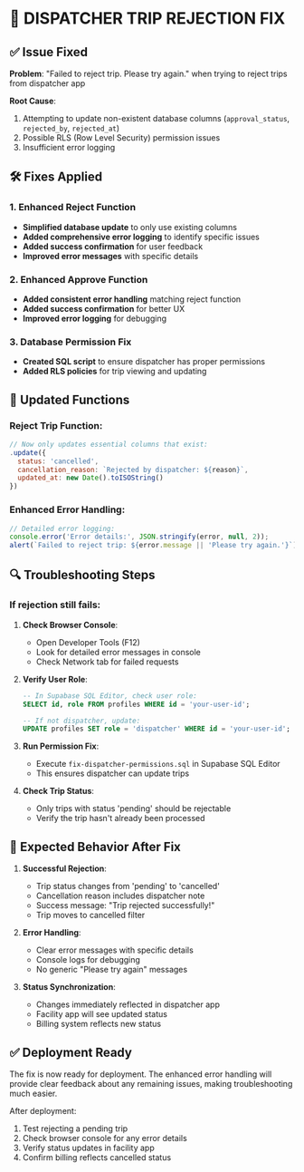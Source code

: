 # 🔧 DISPATCHER TRIP REJECTION FIX

## ✅ Issue Fixed

**Problem**: "Failed to reject trip. Please try again." when trying to reject trips from dispatcher app

**Root Cause**: 
1. Attempting to update non-existent database columns (`approval_status`, `rejected_by`, `rejected_at`)
2. Possible RLS (Row Level Security) permission issues
3. Insufficient error logging

## 🛠️ **Fixes Applied**

### 1. **Enhanced Reject Function**
- **Simplified database update** to only use existing columns
- **Added comprehensive error logging** to identify specific issues
- **Added success confirmation** for user feedback
- **Improved error messages** with specific details

### 2. **Enhanced Approve Function**  
- **Added consistent error handling** matching reject function
- **Added success confirmation** for better UX
- **Improved error logging** for debugging

### 3. **Database Permission Fix**
- **Created SQL script** to ensure dispatcher has proper permissions
- **Added RLS policies** for trip viewing and updating

## 🚀 **Updated Functions**

### Reject Trip Function:
```javascript
// Now only updates essential columns that exist:
.update({ 
  status: 'cancelled',
  cancellation_reason: `Rejected by dispatcher: ${reason}`,
  updated_at: new Date().toISOString()
})
```

### Enhanced Error Handling:
```javascript
// Detailed error logging:
console.error('Error details:', JSON.stringify(error, null, 2));
alert(`Failed to reject trip: ${error.message || 'Please try again.'}`);
```

## 🔍 **Troubleshooting Steps**

### If rejection still fails:

1. **Check Browser Console**:
   - Open Developer Tools (F12)
   - Look for detailed error messages in console
   - Check Network tab for failed requests

2. **Verify User Role**:
   ```sql
   -- In Supabase SQL Editor, check user role:
   SELECT id, role FROM profiles WHERE id = 'your-user-id';
   
   -- If not dispatcher, update:
   UPDATE profiles SET role = 'dispatcher' WHERE id = 'your-user-id';
   ```

3. **Run Permission Fix**:
   - Execute `fix-dispatcher-permissions.sql` in Supabase SQL Editor
   - This ensures dispatcher can update trips

4. **Check Trip Status**:
   - Only trips with status 'pending' should be rejectable
   - Verify the trip hasn't already been processed

## 🎯 **Expected Behavior After Fix**

1. **Successful Rejection**:
   - Trip status changes from 'pending' to 'cancelled'
   - Cancellation reason includes dispatcher note
   - Success message: "Trip rejected successfully!"
   - Trip moves to cancelled filter

2. **Error Handling**:
   - Clear error messages with specific details
   - Console logs for debugging
   - No generic "Please try again" messages

3. **Status Synchronization**:
   - Changes immediately reflected in dispatcher app
   - Facility app will see updated status
   - Billing system reflects new status

## ✅ **Deployment Ready**

The fix is now ready for deployment. The enhanced error handling will provide clear feedback about any remaining issues, making troubleshooting much easier.

After deployment:
1. Test rejecting a pending trip
2. Check browser console for any error details
3. Verify status updates in facility app
4. Confirm billing reflects cancelled status
